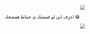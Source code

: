 <p align="center"><img src="https://telegra.ph/file/dd6c46b812395a1b607e9.jpg"></p>
اعرف اني لو قفشتك ي خماط هفشخك 😁
<p align="center"><img src="https://telegra.ph/file/dd6c46b812395a1b607e9.jpg"></p>
